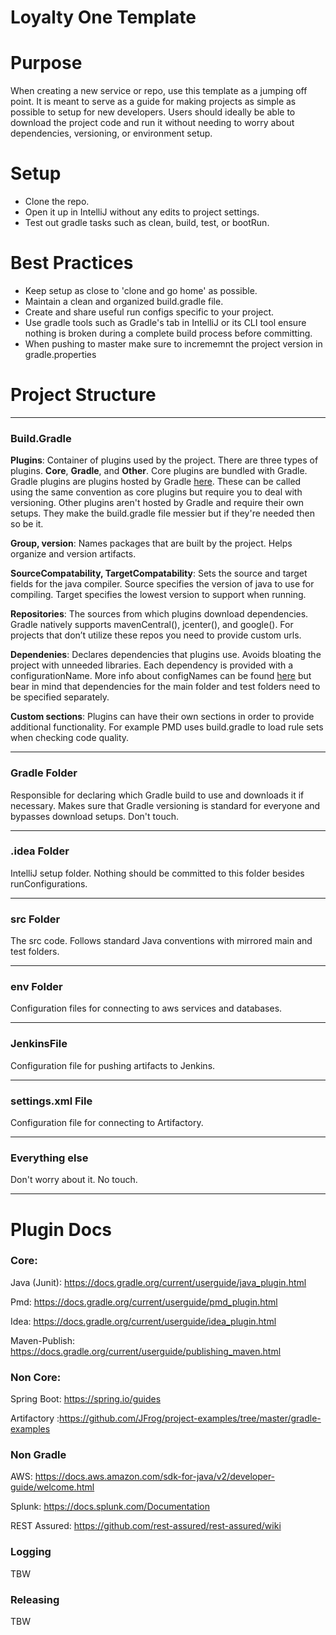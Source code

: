 # Loyalty One Template

# Purpose
When creating a new service or repo, use this template as a jumping off point.  It is meant to serve as a guide for making projects as simple as possible to setup for new developers.  Users should ideally be able to download the project code and run it without needing to worry about dependencies, versioning, or environment setup.

# Setup
- Clone the repo.
- Open it up in IntelliJ without any edits to project settings.
- Test out gradle tasks such as clean, build, test, or bootRun.

# Best Practices
- Keep setup as close to 'clone and go home' as possible.
- Maintain a clean and organized build.gradle file.
- Create and share useful run configs specific to your project.
- Use gradle tools such as Gradle's tab in IntelliJ or its CLI tool ensure nothing is broken during a complete build process before committing.
- When pushing to master make sure to incrememnt the project version in gradle.properties

# Project Structure
---
### Build.Gradle
**Plugins**: Container of plugins used by the project.  There are three types of plugins.  **Core**, **Gradle**, and **Other**.  Core plugins are bundled with Gradle.  Gradle plugins are plugins hosted by Gradle [here](https://plugins.gradle.org/).  These can be called using the same convention as core plugins but require you to deal with versioning.  Other plugins aren't hosted by Gradle and require their own setups.  They make the build.gradle file messier but if they're needed then so be it.

**Group, version**:  Names packages that are built by the project.  Helps organize and version artifacts.

**SourceCompatability, TargetCompatability**:  Sets the source and target fields for the java compiler.  Source specifies the version of java to use for compiling.  Target specifies the lowest version to support when running.

**Repositories**:  The sources from which plugins download dependencies.  Gradle natively supports mavenCentral(), jcenter(), and google().  For projects that don’t utilize these repos you need to provide custom urls.

**Dependenies**:  Declares dependencies that plugins use.  Avoids bloating the project with unneeded libraries.  Each dependency is provided with a configurationName.  More info about configNames can be found [here](https://docs.gradle.org/current/userguide/java_library_plugin.html) but bear in mind that dependencies for the main folder and test folders need to be specified separately.

**Custom sections**:  Plugins can have their own sections in order to provide additional functionality.  For example PMD uses build.gradle to load rule sets when checking code quality.

---
### Gradle Folder
Responsible for declaring which Gradle build to use and downloads it if necessary.  Makes sure that Gradle versioning is standard for everyone and bypasses download setups.  Don't touch.

---
### .idea Folder
IntelliJ setup folder.  Nothing should be committed to this folder besides runConfigurations.

---
### src Folder
The src code.  Follows standard Java conventions with mirrored main and test folders.

---
### env Folder
Configuration files for connecting to aws services and databases.

---
### JenkinsFile
Configuration file for pushing artifacts to Jenkins.

---
### settings.xml File
Configuration file for connecting to Artifactory.  

---
### Everything else
Don't worry about it.  No touch.

***
# Plugin Docs
### Core:
Java (Junit): https://docs.gradle.org/current/userguide/java_plugin.html

Pmd: https://docs.gradle.org/current/userguide/pmd_plugin.html

Idea: https://docs.gradle.org/current/userguide/idea_plugin.html

Maven-Publish: https://docs.gradle.org/current/userguide/publishing_maven.html

### Non Core:
Spring Boot: https://spring.io/guides

Artifactory :https://github.com/JFrog/project-examples/tree/master/gradle-examples

### Non Gradle
AWS: https://docs.aws.amazon.com/sdk-for-java/v2/developer-guide/welcome.html

Splunk: https://docs.splunk.com/Documentation

REST Assured: https://github.com/rest-assured/rest-assured/wiki

### Logging
TBW

### Releasing
TBW
